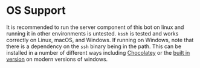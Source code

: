 # OS Support

It is recommended to run the server component of this bot on linux and running it in other environments is untested.
`kssh` is tested and works correctly on Linux, macOS, and Windows. If running on Windows, note that there is a dependency
on the `ssh` binary being in the path. This can be installed in a number of different ways including 
[Chocolatey](https://chocolatey.org/packages/openssh) or the 
[built in version](https://docs.microsoft.com/en-us/windows-server/administration/openssh/openssh_install_firstuse) on 
modern versions of windows. 

